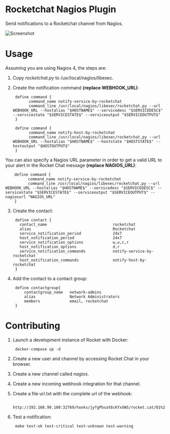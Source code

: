# Rocketchat Nagios Plugin
Send notifications to a Rocketchat channel from Nagios.

![Screenshot](images/screenshot.png)

# Usage
Assuming you are using Nagios 4, the steps are:

1. Copy _rocketchat.py_ to /usr/local/nagios/libexec.
2. Create the notification command __(replace WEBHOOK_URL)__:

        define command {
              command_name notify-service-by-rocketchat
              command_line /usr/local/nagios/libexec/rocketchat.py --url WEBHOOK_URL --hostalias "$HOSTNAME$" --servicedesc "$SERVICEDESC$" --servicestate "$SERVICESTATE$" --serviceoutput "$SERVICEOUTPUT$"
        }

        define command {
              command_name notify-host-by-rocketchat
              command_line /usr/local/nagios/libexec/rocketchat.py --url WEBHOOK_URL --hostalias "$HOSTNAME$" --hoststate "$HOSTSTATE$" --hostoutput "$HOSTOUTPUT$"
        }

You can also specify a Nagios URL parameter in order to get a valid URL to your alert in the Rocket Chat message __(replace NAGIOS_URL)__:

        define command {
              command_name notify-service-by-rocketchat
              command_line /usr/local/nagios/libexec/rocketchat.py --url WEBHOOK_URL --hostalias "$HOSTNAME$" --servicedesc "$SERVICEDESC$" --servicestate "$SERVICESTATE$" --serviceoutput "$SERVICEOUTPUT$" --nagiosurl "NAGIOS_URL"
        }

3. Create the contact:

        define contact {
          contact_name                             rocketchat
          alias                                    Rocketchat
          service_notification_period              24x7
          host_notification_period                 24x7
          service_notification_options             w,u,c,r
          host_notification_options                d,r
          service_notification_commands            notify-service-by-rocketchat
          host_notification_commands               notify-host-by-rocketchat
        }

4. Add the contact to a contact group:


        define contactgroup{
            contactgroup_name   network-admins
            alias               Network Administrators
            members             email, rocketchat
        }

# Contributing
1. Launch a development instance of Rocket with Docker:

        docker-compose up -d


2. Create a new user and channel by accessing Rocket Chat in your browser.

3. Create a new channel called _nagios_.

4. Create a new incoming webhook integration for that channel.

5. Create a file url.txt with the complete url of the webhook:

        http://192.168.99.100:32769/hooks/jyfgPbsat6cKYxXWS/rocket.cat/O1%2B5u6L2OzvJJYyH6wcfEYifcbbUvoOVsP37Zd%2Fc3b0%3D

6. Test a notification:

        make test-ok test-critical test-unknown test-warning
